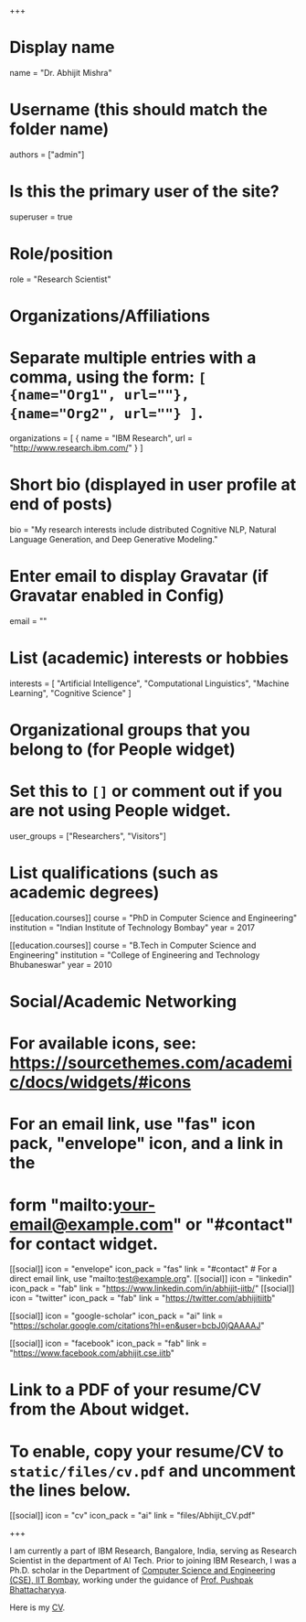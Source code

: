 +++
# Display name
name = "Dr. Abhijit Mishra"

# Username (this should match the folder name)
authors = ["admin"]

# Is this the primary user of the site?
superuser = true

# Role/position
role = "Research Scientist"

# Organizations/Affiliations
#   Separate multiple entries with a comma, using the form: `[ {name="Org1", url=""}, {name="Org2", url=""} ]`.
organizations = [ { name = "IBM Research", url = "http://www.research.ibm.com/" } ]

# Short bio (displayed in user profile at end of posts)
bio = "My research interests include distributed Cognitive NLP, Natural Language Generation, and Deep Generative Modeling."

# Enter email to display Gravatar (if Gravatar enabled in Config)
email = ""

# List (academic) interests or hobbies
interests = [
  "Artificial Intelligence",
  "Computational Linguistics",
  "Machine Learning",
  "Cognitive Science"
]

# Organizational groups that you belong to (for People widget)
#   Set this to `[]` or comment out if you are not using People widget.
user_groups = ["Researchers", "Visitors"]

# List qualifications (such as academic degrees)
[[education.courses]]
  course = "PhD in Computer Science and Engineering"
  institution = "Indian Institute of Technology Bombay"
  year = 2017

[[education.courses]]
  course = "B.Tech in Computer Science and Engineering"
  institution = "College of Engineering and Technology Bhubaneswar"
  year = 2010


# Social/Academic Networking
# For available icons, see: https://sourcethemes.com/academic/docs/widgets/#icons
#   For an email link, use "fas" icon pack, "envelope" icon, and a link in the
#   form "mailto:your-email@example.com" or "#contact" for contact widget.

[[social]]
  icon = "envelope"
  icon_pack = "fas"
  link = "#contact"  # For a direct email link, use "mailto:test@example.org".
[[social]]
  icon = "linkedin"
  icon_pack = "fab"
  link = "https://www.linkedin.com/in/abhijit-iitb/" 
[[social]]
  icon = "twitter"
  icon_pack = "fab"
  link = "https://twitter.com/abhijitiitb"

[[social]]
  icon = "google-scholar"
  icon_pack = "ai"
  link = "https://scholar.google.com/citations?hl=en&user=bcbJ0jQAAAAJ"

[[social]]
  icon = "facebook"
  icon_pack = "fab"
  link = "https://www.facebook.com/abhijit.cse.iitb"

# Link to a PDF of your resume/CV from the About widget.
# To enable, copy your resume/CV to `static/files/cv.pdf` and uncomment the lines below.
[[social]]
   icon = "cv"
   icon_pack = "ai"
   link = "files/Abhijit_CV.pdf"

+++

I am currently a part of IBM Research, Bangalore, India, serving as Research Scientist in the department of AI Tech. Prior to joining IBM Research, I was a Ph.D. scholar in the Department of [Computer Science and Engineering (CSE), IIT Bombay](http://www.cse.iitb.ac.in/), working under the guidance of [Prof. Pushpak Bhattacharyya](http://www.cse.iitb.ac.in/~pb/).

Here is my [CV](files/Abhijit_CV.pdf).
